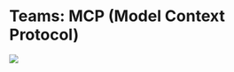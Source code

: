 <!-- Copyright (c) Microsoft Corporation. All rights reserved.-->
<!-- Licensed under the MIT License.-->

# Teams: MCP (Model Context Protocol)

<a href="https://microsoft.github.io/teams-ai" target="_blank">
    <img src="https://img.shields.io/badge/📖 Getting Started-blue?style=for-the-badge" />
</a>